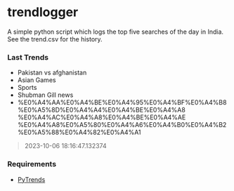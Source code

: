 # trendlogger
A simple python script which logs the top five searches of the day in India.<br>See the trend.csv for the history.<br>

<!-- Last Trends -->
### Last Trends
* Pakistan vs afghanistan
* Asian Games
* Sports
* Shubman Gill news
* %E0%A4%AA%E0%A4%BE%E0%A4%95%E0%A4%BF%E0%A4%B8%E0%A5%8D%E0%A4%A4%E0%A4%BE%E0%A4%A8 %E0%A4%AC%E0%A4%A8%E0%A4%BE%E0%A4%AE %E0%A4%A8%E0%A5%80%E0%A4%A6%E0%A4%B0%E0%A4%B2%E0%A5%88%E0%A4%82%E0%A4%A1
> 2023-10-06 18:16:47.132374

<!-- Requirements -->
### Requirements
* [PyTrends](https://github.com/dreyco676/pytrends)
